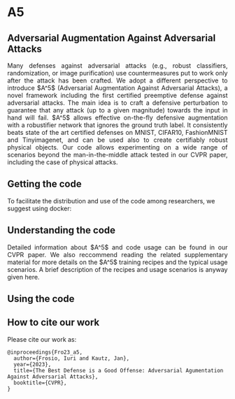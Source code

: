 # A5

## Adversarial Augmentation Against Adversarial Attacks

<p align="justify">
Many defenses against adversarial attacks (e.g., robust classifiers, randomization, or image purification) use countermeasures put to work only after the attack has been crafted. We adopt a different perspective to introduce $A^5$ (Adversarial Augmentation Against Adversarial Attacks), a novel framework including the first certified preemptive defense against adversarial attacks. The main idea is to craft a defensive perturbation to guarantee that any attack (up to a given magnitude) towards the input in hand will fail. $A^5$ allows effective on-the-fly defensive augmentation with a robustifier network that ignores the ground truth label. It consistently beats state of the art certified defenses on MNIST, CIFAR10, FashionMNIST and Tinyimagenet, and can be used also to create certifiably robust physical objects. Our code allows experimenting on a wide range of scenarios beyond the man-in-the-middle attack tested in our CVPR paper, including the case of physical attacks.
</p>

## Getting the code

To facilitate the distribution and use of the code among researchers, we suggest using docker:

## Understanding the code

<p align="justify">
Detailed information about $A^5$ and code usage can be found in our CVPR paper. We also reccommend reading the related supplementary material for more details on the $A^5$ training recipes and the typical usage scenarios. A brief description of the recipes and usage scenarios is anyway given here.
</p>

## Using the code

## How to cite our work
Please cite our work as:
    
    @inproceedings{Fro23_a5,
      author={Frosio, Iuri and Kautz, Jan},
      year={2023},
      title={The Best Defense is a Good Offense: Adversarial Agumentation Against Adversarial Attacks},
      booktitle={CVPR},
    }
  
